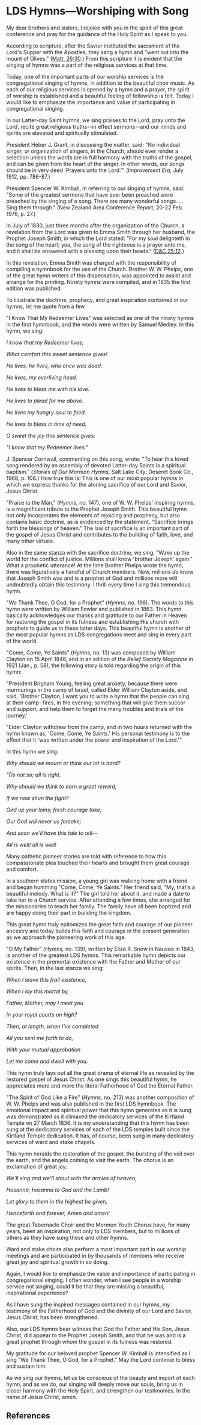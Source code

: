 # LDS Hymns—Worshiping with Song

My dear brothers and sisters, I rejoice with you in the spirit of this great
conference and pray for the guidance of the Holy Spirit as I speak to you.

According to scripture, after the Savior instituted the sacrament of the
Lord's Supper with the Apostles, they sang a hymn and "went out into the mount
of Olives." ([Matt. 26:30](/scriptures/nt/matt/26.30?lang=eng#29).) From this
scripture it is evident that the singing of hymns was a part of the religious
services at that time.

Today, one of the important parts of our worship services is the
congregational singing of hymns, in addition to the beautiful choir music. As
each of our religious services is opened by a hymn and a prayer, the spirit of
worship is established and a beautiful feeling of fellowship is felt. Today I
would like to emphasize the importance and value of participating in
congregational singing.

In our Latter-day Saint hymns, we sing praises to the Lord, pray unto the
Lord, recite great religious truths--in effect sermons--and our minds and
spirits are elevated and spiritually stimulated.

President Heber J. Grant, in discussing the matter, said: "No individual
singer, or organization of singers, in the Church, should ever render a
selection unless the words are in full harmony with the truths of the gospel,
and can be given from the heart of the singer. In other words, our songs
should be in very deed 'Prayers unto the Lord.'" (_Improvement Era,_ July
1912, pp. 786-87.)

President Spencer W. Kimball, in referring to our singing of hymns, said:
"Some of the greatest sermons that have ever been preached were preached by
the singing of a song. There are many wonderful songs. ... Sing them through."
(New Zealand Area Conference Report, 20-22 Feb. 1976, p. 27.)

In July of 1830, just three months after the organization of the Church, a
revelation from the Lord was given to Emma Smith through her husband, the
Prophet Joseph Smith, in which the Lord stated: "For my soul delighteth in the
song of the heart; yea, the song of the righteous is a prayer unto me, and it
shall be answered with a blessing upon their heads." ([D&amp;C
25:12](/scriptures/dc-testament/dc/25.12?lang=eng#11).)

In this revelation, Emma Smith was charged with the responsibility of
compiling a hymnbook for the use of the Church. Brother W. W. Phelps, one of
the great hymn writers of this dispensation, was appointed to assist and
arrange for the printing. Ninety hymns were compiled, and in 1835 the first
edition was published.

To illustrate the doctrine, prophecy, and great inspiration contained in our
hymns, let me quote from a few.

"I Know That My Redeemer Lives" was selected as one of the ninety hymns in the
first hymnbook, and the words were written by Samuel Medley. In this hymn, we
sing:

_I know that my Redeemer lives;_

_What comfort this sweet sentence gives!_

_He lives, he lives, who once was dead._

_He lives, my everliving head._

_He lives to bless me with his love._

_He lives to plead for me above._

_He lives my hungry soul to feed._

_He lives to bless in time of need._

_O sweet the joy this sentence gives:_

_"I know that my Redeemer lives."_

J. Spencer Cornwall, commenting on this song, wrote: "To hear this loved song
rendered by an assembly of devoted Latter-day Saints is a spiritual baptism."
(_Stories of Our Mormon Hymns,_ Salt Lake City: Deseret Book Co., 1968, p.
108.) How true this is! This is one of our most popular hymns in which we
express thanks for the atoning sacrifice of our Lord and Savior, Jesus Christ.

"Praise to the Man," (_Hymns,_ no. 147), one of W. W. Phelps' inspiring hymns,
is a magnificent tribute to the Prophet Joseph Smith. This beautiful hymn not
only incorporates the elements of rejoicing and prophecy, but also contains
basic doctrine, as is evidenced by the statement, "Sacrifice brings forth the
blessings of heaven." The law of sacrifice is an important part of the gospel
of Jesus Christ and contributes to the building of faith, love, and many other
virtues.

Also in the same stanza with the sacrifice doctrine, we sing, "Wake up the
world for the conflict of justice. Millions shall know 'brother Joseph'
again." What a prophetic utterance! At the time Brother Phelps wrote the hymn,
there was figuratively a handful of Church members. Now, millions _do_ know
that Joseph Smith was and is a prophet of God and millions more will
undoubtedly obtain this testimony. I thrill every time I sing this tremendous
hymn.

"We Thank Thee, O God, for a Prophet" (_Hymns,_ no. 196). The words to this
hymn were written by William Fowler and published in 1863. This hymn basically
acknowledges our thanks and gratitude to our Father in Heaven for restoring
the gospel in its fulness and establishing His church with prophets to guide
us in these latter days. This beautiful hymn is another of the most popular
hymns as LDS congregations meet and sing in every part of the world.

"Come, Come, Ye Saints" (_Hymns,_ no. 13) was composed by William Clayton on
15 April 1846, and in an edition of the _Relief Society Magazine_ in 1921
(Jan., p. 58), the following story is told regarding the origin of this hymn:

"President Brigham Young, feeling great anxiety, because there were murmurings
in the camp of Israel, called Elder William Clayton aside, and said, 'Brother
Clayton, I want you to write a hymn that the people can sing at their camp-
fires, in the evening; something that will give them succor and support, and
help them to forget the many troubles and trials of the journey.'

"Elder Clayton withdrew from the camp, and in two hours returned with the hymn
known as, 'Come, Come, Ye Saints.' His personal testimony is to the effect
that it 'was written under the power and inspiration of the Lord.'"

In this hymn we sing:

_Why should we mourn or think our lot is hard?_

_'Tis not so; all is right._

_Why should we think to earn a great reward,_

_If we now shun the fight?_

_Gird up your loins; fresh courage take;_

_Our God will never us forsake;_

_And soon we'll have this tale to tell--_

_All is well! all is well!_

Many pathetic pioneer stories are told with reference to how this
compassionate plea touched their hearts and brought them great courage and
comfort.

In a southern states mission, a young girl was walking home with a friend and
began humming "Come, Come, Ye Saints." Her friend said, "My, that's a
beautiful melody. What is it?" The girl told her about it, and made a date to
take her to a Church service. After attending a few times, she arranged for
the missionaries to teach her family. The family have all been baptized and
are happy doing their part in building the kingdom.

This great hymn truly epitomizes the great faith and courage of our pioneer
ancestry and today builds this faith and courage in the present generation as
we approach the pioneering work of this age.

"O My Father" (_Hymns,_ no. 139), written by Eliza R. Snow in Nauvoo in 1843,
is another of the greatest LDS hymns. This remarkable hymn depicts our
existence in the premortal existence with the Father and Mother of our
spirits. Then, in the last stanza we sing:

_When I leave this frail existence,_

_When I lay this mortal by,_

_Father, Mother, may I meet you_

_In your royal courts on high?_

_Then, at length, when I've completed_

_All you sent me forth to do,_

_With your mutual approbation_

_Let me come and dwell with you._

This hymn truly lays out all the great drama of eternal life as revealed by
the restored gospel of Jesus Christ. As one sings this beautiful hymn, he
appreciates more and more the literal Fatherhood of God the Eternal Father.

"The Spirit of God Like a Fire" (_Hymns,_ no. 213) was another composition of
W. W. Phelps and was also published in the first LDS hymnbook. The emotional
impact and spiritual power that this hymn generates as it is sung was
demonstrated as it climaxed the dedicatory services of the Kirtland Temple on
27 March 1836. It is my understanding that this hymn has been sung at the
dedicatory services of each of the LDS temples built since the Kirtland Temple
dedication. It has, of course, been sung in many dedicatory services of ward
and stake chapels.

This hymn heralds the restoration of the gospel, the bursting of the veil over
the earth, and the angels coming to visit the earth. The chorus is an
exclamation of great joy:

_We'll sing and we'll shout with the armies of heaven,_

_Hosanna, hosanna to God and the Lamb!_

_Let glory to them in the highest be given,_

_Henceforth and forever; Amen and amen!_

The great Tabernacle Choir and the Mormon Youth Chorus have, for many years,
been an inspiration, not only to LDS members, but to millions of others as
they have sung these and other hymns.

Ward and stake choirs also perform a most important part in our worship
meetings and are participated in by thousands of members who receive great joy
and spiritual growth in so doing.

Again, I would like to emphasize the value and importance of participating in
congregational singing. I often wonder, when I see people in a worship service
not singing, could it be that they are missing a beautiful, inspirational
experience?

As I have sung the inspired messages contained in our hymns, my testimony of
the Fatherhood of God and the divinity of our Lord and Savior, Jesus Christ,
has been strengthened.

Also, our LDS hymns bear witness that God the Father and His Son, Jesus
Christ, did appear to the Prophet Joseph Smith, and that he was and is a great
prophet through whom the gospel in its fulness was restored.

My gratitude for our beloved prophet Spencer W. Kimball is intensified as I
sing "We Thank Thee, O God, for a Prophet." May the Lord continue to bless and
sustain him.

As we sing our hymns, let us be conscious of the beauty and import of each
hymn, and as we do, our singing will deeply move our souls, bring us in closer
harmony with the Holy Spirit, and strengthen our testimonies. In the name of
Jesus Christ, amen.

## References


